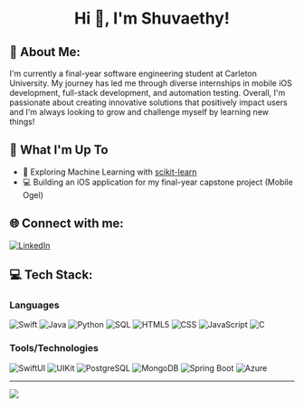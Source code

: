 <h1 align="center">Hi 👋, I'm Shuvaethy!</h1>

## 🌱 About Me:
I'm currently a final-year software engineering student at Carleton University. My journey has led me through diverse internships in mobile iOS development, full-stack development, and automation testing. Overall, I'm passionate about creating innovative solutions that positively impact users and I'm always looking to grow and challenge myself by learning new things!

## 🚀 What I'm Up To

- 🤖 Exploring Machine Learning with [scikit-learn](https://scikit-learn.org/)
- 💻 Building an iOS application for my final-year capstone project (Mobile Ogel)

## 🌐 Connect with me:
[![LinkedIn](https://img.shields.io/badge/LinkedIn-%230077B5.svg?logo=linkedin&logoColor=white)](https://linkedin.com/in/shuvaethyneill) 

## 💻 Tech Stack:
### Languages<br>
![Swift](https://img.shields.io/badge/swift-F54A2A?style=for-the-badge&logo=swift&logoColor=white)
![Java](https://img.shields.io/badge/java-%23ED8B00.svg?style=for-the-badge&logo=java&logoColor=white) 
![Python](https://img.shields.io/badge/python-%233776AB.svg?style=for-the-badge&logo=python&logoColor=white) 
![SQL](https://img.shields.io/badge/sql-%2307405e.svg?style=for-the-badge&logo=postgresql&logoColor=white) 
![HTML5](https://img.shields.io/badge/html5-%23E34F26.svg?style=for-the-badge&logo=html5&logoColor=white) 
![CSS](https://img.shields.io/badge/css-%231572B6.svg?style=for-the-badge&logo=css3&logoColor=white) 
![JavaScript](https://img.shields.io/badge/javascript-%23323330.svg?style=for-the-badge&logo=javascript&logoColor=%23F7DF1E) 
![C](https://img.shields.io/badge/C-00599C?style=for-the-badge&logo=c&logoColor=white) 

### Tools/Technologies<br>
![SwiftUI](https://img.shields.io/badge/SwiftUI-F54A2A?style=for-the-badge&logo=swift&logoColor=white)
![UIKit](https://img.shields.io/badge/UIKit-F54A2A?style=for-the-badge&logo=swift&logoColor=white)
![PostgreSQL](https://img.shields.io/badge/PostgreSQL-316192?style=for-the-badge&logo=postgresql&logoColor=white) 
![MongoDB](https://img.shields.io/badge/MongoDB-%234ea94b.svg?style=for-the-badge&logo=mongodb&logoColor=white)
![Spring Boot](https://img.shields.io/badge/Spring_Boot-F2F4F9?style=for-the-badge&logo=spring-boot) 
![Azure](https://img.shields.io/badge/Microsoft_Azure-0078D4?style=for-the-badge&logo=microsoft-azure&logoColor=white) 

---
[![](https://visitcount.itsvg.in/api?id=shuvaethyneill&icon=3&color=12)](https://visitcount.itsvg.in)
